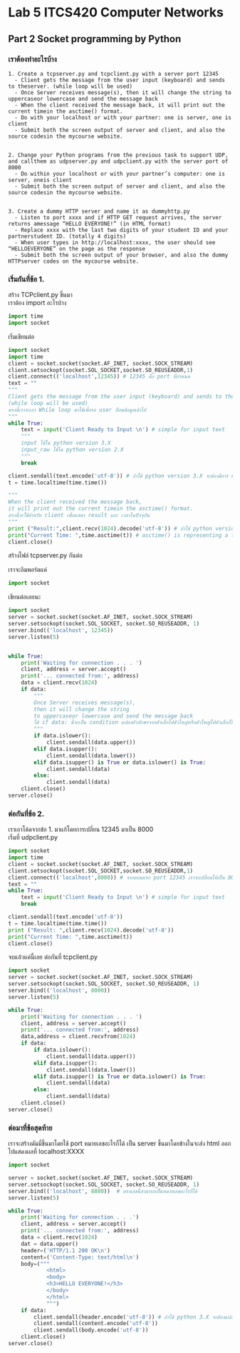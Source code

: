 # Lab 5 ITCS420 Computer Networks 

## Part 2 Socket programming by Python

### เราต้องทำอะไรบ้าง

    1. Create a ​tcpserver.py​ and ​tcpclient.py​ with a server port ​12345
      - Client gets the message from the user input (keyboard) and sends to theserver. (while loop will be used)
      - Once Server receives message(s), then it will change the string to uppercaseor lowercase and send the message back
      - When the client received the message back, it will print out the current timein the asctime() format.
      - Do with your localhost or with your partner: one is server, one is client
      - Submit both the screen output of server and client, and also the source codesin the mycourse website.


    2. Change your Python programs from the previous task to support ​UDP​, and callthem as ​udpserver.py​ and ​udpclient.py​ with the server port of 8000
      - Do within your localhost or with your partner’s computer: one is server, oneis client
      - Submit both the screen output of server and client, and also the source codesin the mycourse website.


    3. Create a dummy HTTP server and name it as ​dummyhttp.py
      - Listen to port ​xxxx​ and if HTTP GET request arrives, the server returns amessage “HELLO EVERYONE!” (in HTML format)
      - Replace xxxx with the last two digits of your student ID and your partnerstudent ID. (totally 4 digits)
      - When user types in http://localhost:xxxx, the user should see “HELLOEVERYONE” on the page as the response
      - Submit both the screen output of your browser, and also the dummy HTTPserver codes on the mycourse website.

### เริ่มกันที่ข้อ 1.

สร้าง TCPclient.py ขึ้นมา<br> เราต้อง import อะไรบ้าง

```python
import time
import socket
```

เริ่มเขียนต่อ

```python
import socket
import time
client = socket.socket(socket.AF_INET, socket.SOCK_STREAM)
client.setsockopt(socket.SOL_SOCKET,socket.SO_REUSEADDR,1)
client.connect(('localhost',12345)) # 12345 คือ port ที่กำหนด
text = ""
"""
Client gets the message from the user input (keyboard) and sends to theserver.
(while loop will be used)
ตรงนี้เราจะเอา While loop มาใช้เพื่อรอ user ป้อนข้อมูลเข้าไป
"""
while True: 
    text = input('Client Ready to Input \n') # simple for input text 
    """
    input ใช้ใน python version 3.X
    input_raw ใช้ใน python version 2.X
    """
    break

client.sendall(text.encode('utf-8')) # ถ้าใช้ python version 3.X จะต้องมีการ encode หรือเข้ารหัสตัวอักษรด้วย
t = time.localtime(time.time())

"""
When the client received the message back, 
it will print out the current timein the asctime() format. 
ตรงนี้จะใช้สำหรับ client เพื่อแสดง result และ เวลาในปัจจุบัน
"""
print ("Result:",client.recv(1024).decode('utf-8')) # ถ้าใช้ python version 3.X จะต้องมีการ decode เพื่อถอดรหัสข้อความด้วย
print("Current Time: ",time.asctime(t)) # asctime() is representing a time as returned by gmtime() or localtime() 
client.close()
```

สร้างไฟล์ tcpserver.py กันต่อ

เราจะอิมพอร์ตแค่ 

```python
import socket
```

เขียนต่อเลยนะ
```python
import socket
server = socket.socket(socket.AF_INET, socket.SOCK_STREAM)
server.setsockopt(socket.SOL_SOCKET, socket.SO_REUSEADDR, 1)
server.bind(('localhost', 12345))
server.listen(5)


while True:
    print('Waiting for connection . . . ')
    client, address = server.accept()
    print('... connected from:', address)
    data = client.recv(1024)
    if data:
        """
        Once Server receives message(s), 
        then it will change the string 
        to uppercaseor lowercase and send the message back
        ใต้ if data: นี้จะเป็น condition แปลงตัวอักษรจากตัวเล็กไปตัวใหญ่หรือตัวใหญ่ไปตัวเล็กก็ไดเ
        """
        if data.islower():
            client.sendall(data.upper())
        elif data.isupper():
            client.sendall(data.lower())
        elif data.isupper() is True or data.islower() is True:
            client.sendall(data)
        else:
            client.sendall(data)
    client.close()
server.close()


```

### ต่อกันที่ข้อ 2.

เราเอาโค้ดจากข้อ 1. มาแก้โดยการเปลี่ยน 12345 มาเป็น 8000
<br> เริ่มที่ udpclient.py

```python
import socket
import time
client = socket.socket(socket.AF_INET, socket.SOCK_STREAM)
client.setsockopt(socket.SOL_SOCKET,socket.SO_REUSEADDR,1)
client.connect(('localhost',8000)) # จากตอนแรก port 12345 เราจะเปลี่ยนให้เป็น 80000
text = ""
while True:
    text = input('Client Ready to Input \n') # simple for input text
    break

client.sendall(text.encode('utf-8'))
t = time.localtime(time.time())
print ("Result: ",client.recv(1024).decode('utf-8'))
print("Current Time: ",time.asctime(t))
client.close()

```

จบแล้วแค่นี้เลย ต่อกันที่ tcpclient.py

```python
import socket
server = socket.socket(socket.AF_INET, socket.SOCK_STREAM)
server.setsockopt(socket.SOL_SOCKET, socket.SO_REUSEADDR, 1)
server.bind(('localhost', 8000))
server.listen(5)

while True:
    print('Waiting for connection . . . ')
    client, address = server.accept()
    print('... connected from:', address)
    data,address = client.recvfrom(1024)
    if data:
        if data.islower():
            client.sendall(data.upper())
        elif data.isupper():
            client.sendall(data.lower())
        elif data.isupper() is True or data.islower() is True:
            client.sendall(data)
        else:
            client.sendall(data)
    client.close()
server.close()
```

### ต่อมาที่ข้อสุดท้าย 

เราจะสร้างดัมมี่ขึ้นมาโดยใช้ port หมายเลขอะไรก็ได้ เป็น server ขึ้นมาโดยข้างในจะส่ง html ออกไปแสดงผลที่ localhost:XXXX

```python
import socket

server = socket.socket(socket.AF_INET, socket.SOCK_STREAM)
server.setsockopt(socket.SOL_SOCKET, socket.SO_REUSEADDR, 1)
server.bind(('localhost', 8880))  # ตรงเลขนี้สามารถเป็นหมายเลขอะไรก็ได้
server.listen(5)

while True:
    print('Waiting for connection . . .')
    client, address = server.accept()
    print('... connected from:', address)
    data = client.recv(1024)
    dat = data.upper()
    header=('HTTP/1.1 200 OK\n')
    content=('Content-Type: text/html\n')
    body=("""
			<html>
			<body>
			<h3>HELLO EVERYONE!</h3>
			</body>
			</html>
			""")
    if data:
        client.sendall(header.encode('utf-8')) # ถ้าใช้ python 3.X จะต้องแปลง format เป็น string ก่อนแล้วจึงค่อยเข้ามา encode แบบนี้
        client.sendall(content.encode('utf-8'))
        client.sendall(body.encode('utf-8'))    
    client.close()
server.close()

```